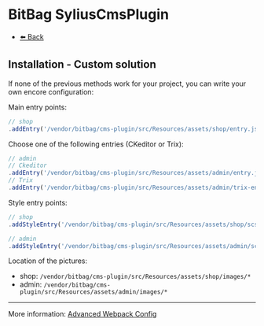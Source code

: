 # BitBag SyliusCmsPlugin

- [⬅️ Back](./installation.md)

## Installation - Custom solution

If none of the previous methods work for your project, you can write your own encore configuration:

Main entry points:

```js
// shop
.addEntry('/vendor/bitbag/cms-plugin/src/Resources/assets/shop/entry.js')
```

Choose one of the following entries (CKeditor or Trix):
```js
// admin
// Ckeditor
.addEntry('/vendor/bitbag/cms-plugin/src/Resources/assets/admin/entry.js')
// Trix
.addEntry('/vendor/bitbag/cms-plugin/src/Resources/assets/admin/trix-entry.js')
```

Style entry points:

```js
// shop
.addStyleEntry('/vendor/bitbag/cms-plugin/src/Resources/assets/shop/scss/main.scss')

// admin
.addStyleEntry('/vendor/bitbag/cms-plugin/src/Resources/assets/admin/scss/main.scss')
```

Location of the pictures:

- shop: `/vendor/bitbag/cms-plugin/src/Resources/assets/shop/images/*`
- admin: `/vendor/bitbag/cms-plugin/src/Resources/assets/admin/images/*`

---

More information: [Advanced Webpack Config](https://symfony.com/doc/current/frontend/encore/advanced-config.html)
